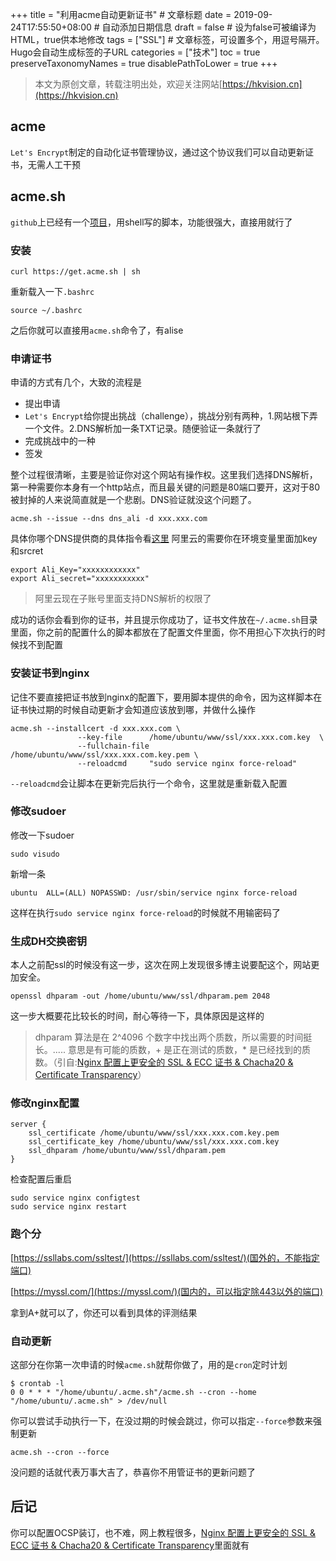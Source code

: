 +++
title = "利用acme自动更新证书"  # 文章标题
date = 2019-09-24T17:55:50+08:00  # 自动添加日期信息
draft = false  # 设为false可被编译为HTML，true供本地修改
tags = ["SSL"]  # 文章标签，可设置多个，用逗号隔开。Hugo会自动生成标签的子URL
categories = ["技术"]
toc = true
preserveTaxonomyNames = true
disablePathToLower = true
+++

> 本文为原创文章，转载注明出处，欢迎关注网站[https://hkvision.cn](https://hkvision.cn)

## acme
`Let's Encrypt`制定的自动化证书管理协议，通过这个协议我们可以自动更新证书，无需人工干预


## acme.sh
`github`上已经有一个[项目](https://github.com/Neilpang/acme.sh)，用shell写的脚本，功能很强大，直接用就行了

### 安装
``` shell
curl https://get.acme.sh | sh
```
重新载入一下`.bashrc`
``` shell
source ~/.bashrc
```
之后你就可以直接用`acme.sh`命令了，有alise

### 申请证书
申请的方式有几个，大致的流程是

- 提出申请
- `Let's Encrypt`给你提出挑战（challenge），挑战分别有两种，1.网站根下弄一个文件。2.DNS解析加一条TXT记录。随便验证一条就行了
- 完成挑战中的一种
- 签发

整个过程很清晰，主要是验证你对这个网站有操作权。这里我们选择DNS解析，第一种需要你本身有一个http站点，而且最关键的问题是80端口要开，这对于80被封掉的人来说简直就是一个悲剧。DNS验证就没这个问题了。
``` shell
acme.sh --issue --dns dns_ali -d xxx.xxx.com
```
具体你哪个DNS提供商的具体指令看[这里](https://github.com/Neilpang/acme.sh/wiki/dnsapi)
阿里云的需要你在环境变量里面加key和srcret
```
export Ali_Key="xxxxxxxxxxxx"
export Ali_secret="xxxxxxxxxxx"
```
> 阿里云现在子账号里面支持DNS解析的权限了

成功的话你会看到你的证书，并且提示你成功了，证书文件放在`~/.acme.sh`目录里面，你之前的配置什么的脚本都放在了配置文件里面，你不用担心下次执行的时候找不到配置

### 安装证书到nginx
记住不要直接把证书放到nginx的配置下，要用脚本提供的命令，因为这样脚本在证书快过期的时候自动更新才会知道应该放到哪，并做什么操作
``` shell
acme.sh --installcert -d xxx.xxx.com \
               --key-file      /home/ubuntu/www/ssl/xxx.xxx.com.key  \
               --fullchain-file /home/ubuntu/www/ssl/xxx.xxx.com.key.pem \
               --reloadcmd     "sudo service nginx force-reload"
```
`--reloadcmd`会让脚本在更新完后执行一个命令，这里就是重新载入配置

### 修改sudoer
修改一下sudoer
``` shell
sudo visudo
```
新增一条
```
ubuntu  ALL=(ALL) NOPASSWD: /usr/sbin/service nginx force-reload
```
这样在执行`sudo service nginx force-reload`的时候就不用输密码了

### 生成DH交换密钥
本人之前配ssl的时候没有这一步，这次在网上发现很多博主说要配这个，网站更加安全。
``` shell
openssl dhparam -out /home/ubuntu/www/ssl/dhparam.pem 2048
```
这一步大概要花比较长的时间，耐心等待一下，具体原因是这样的

> dhparam 算法是在 2^4096 个数字中找出两个质数，所以需要的时间挺长。..... 意思是有可能的质数，+ 是正在测试的质数，* 是已经找到的质数。（引自:[Nginx 配置上更安全的 SSL & ECC 证书 & Chacha20 & Certificate Transparency](https://www.pupboss.com/nginx-add-ssl/)）

### 修改nginx配置
``` config
server {
    ssl_certificate /home/ubuntu/www/ssl/xxx.xxx.com.key.pem
    ssl_certificate_key /home/ubuntu/www/ssl/xxx.xxx.com.key
    ssl_dhparam /home/ubuntu/www/ssl/dhparam.pem
}
```

检查配置后重启
``` shell
sudo service nginx configtest
sudo service nginx restart
```

### 跑个分
[https://ssllabs.com/ssltest/](https://ssllabs.com/ssltest/)(国外的，不能指定端口)

[https://myssl.com/](https://myssl.com/)(国内的，可以指定除443以外的端口)

拿到A+就可以了，你还可以看到具体的评测结果

### 自动更新
这部分在你第一次申请的时候`acme.sh`就帮你做了，用的是`cron`定时计划
``` shell
$ crontab -l
0 0 * * * "/home/ubuntu/.acme.sh"/acme.sh --cron --home "/home/ubuntu/.acme.sh" > /dev/null
```
你可以尝试手动执行一下，在没过期的时候会跳过，你可以指定`--force`参数来强制更新
``` shell
acme.sh --cron --force
```
没问题的话就代表万事大吉了，恭喜你不用管证书的更新问题了

## 后记
你可以配置OCSP装订，也不难，网上教程很多，[Nginx 配置上更安全的 SSL & ECC 证书 & Chacha20 & Certificate Transparency](https://www.pupboss.com/nginx-add-ssl/)里面就有

